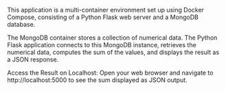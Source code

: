 This application is a multi-container environment set up using Docker Compose, consisting of a Python Flask web server and a MongoDB database. 

The MongoDB container stores a collection of numerical data. 
The Python Flask application connects to this MongoDB instance, retrieves the numerical data, computes the sum of the values, and displays the result as a JSON response. 

Access the Result on Localhost:
Open your web browser and navigate to http://localhost:5000 to see the sum displayed as JSON output.
